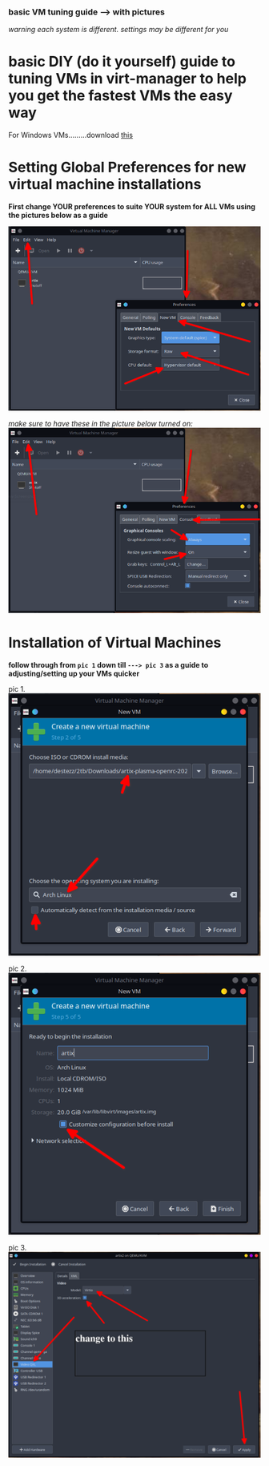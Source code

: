 ### basic VM tuning guide --> with pictures

*warning each system is different. settings may be different for you*

# basic DIY (do it yourself) guide to tuning VMs in virt-manager to help you get the fastest VMs the easy way

For Windows VMs.........download [this](https://fedorapeople.org/groups/virt/virtio-win/direct-downloads/archive-virtio/)

# Setting Global Preferences for new virtual machine installations

**First change YOUR preferences to suite YOUR system for ALL VMs using the pictures below as a guide**

![Open with other application](/virt-pref.png)

   *make sure to have these in the picture below turned on:*![Open with other application](/virt-pref2.png)



# Installation of Virtual Machines

**follow through from ``pic 1`` down till ``---> pic 3`` as a guide to adjusting/setting up your VMs quicker**

pic 1. ![Open with other application](/virt-manager.png)

   pic 2. ![Open with other application](/virt-manager2.png)

pic 3. ![Open with other application](/virt-manager3.png)



